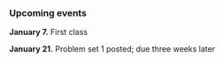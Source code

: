 
### Upcoming events

**January 7.**  First class

**January 21.**  Problem set 1 posted; due three weeks later
